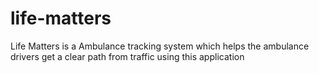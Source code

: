 # life-matters
Life Matters is a Ambulance tracking system which helps the ambulance drivers get a clear path from traffic using this application
